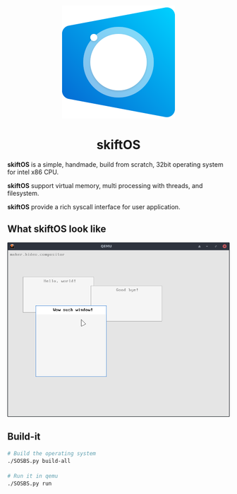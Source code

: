 <p align="center">
    <img src="doc/logo/logo256.png">
</p>

<h1 align="center">skiftOS</h1>

**skiftOS** is a simple, handmade, build from scratch, 32bit operating system for intel x86 CPU.

**skiftOS** support virtual memory, multi processing with threads, and filesystem.

**skiftOS** provide a rich syscall interface for user application.

## What **skiftOS** look like

<p align="center">
    <img src="doc/screenshots/Capture d’écran_2018-10-20_16-37-52.png">
</p>

## Build-it

```sh
# Build the operating system
./SOSBS.py build-all

# Run it in qemu
./SOSBS.py run
```